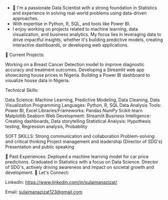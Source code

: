 - 👋 I'm a passionate Data Scientist with a strong foundation in Statistics and experience in solving real-world problems using data-driven approaches.
-  With expertise in Python, R, SQL, and tools like Power BI.
- I enjoy working on projects related to machine learning, data visualization, and business analytics. My focus lies in leveraging data to drive impactful insights, whether it's building predictive models, creating interactive dashboards, or developing web applications.

🌱 Current Projects:

Working on a Breast Cancer Detection model to improve diagnostic accuracy and treatment outcomes.
Developing a Streamlit web app showcasing house prices in Nigeria.
Building a Power BI dashboard to visualize house data in Nigeria.

Technical Skills:

Data Science: Machine Learning, Predictive Modeling, Data Cleaning, Data Visualization
Programming Languages: Python, R, SQL
Data Analysis Tools: Power BI, Excel
Libraries/Frameworks:
Pandas
NumPy
Scikit-learn
Matplotlib
Seaborn
Web Development: Streamlit
Business Intelligence: Creating dashboards, Data storytelling
Statistical Analysis: Hypothesis testing, Regression analysis, Probability

SOFT SKILLS:
Strong communication and collaboration
Problem-solving and critical thinking
Project management and leadership (Director of SDG's)
Presentation and public speaking

💼 Past Experiences:
Deployed a machine learning model for car price predictions.
Graduated in Statistics with a focus on Data Science.
Director of SDG's, actively driving awareness and impact on societal growth and development.
🔗 Let's Connect:

LinkedIn: https://www.linkedin.com/in/sulaimanazizat/

Email: sulaimanazizat123@gmail.com

